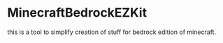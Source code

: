 # MinecraftBedrockEZKit
this is a tool to simplify creation of stuff for bedrock edition of minecraft.

